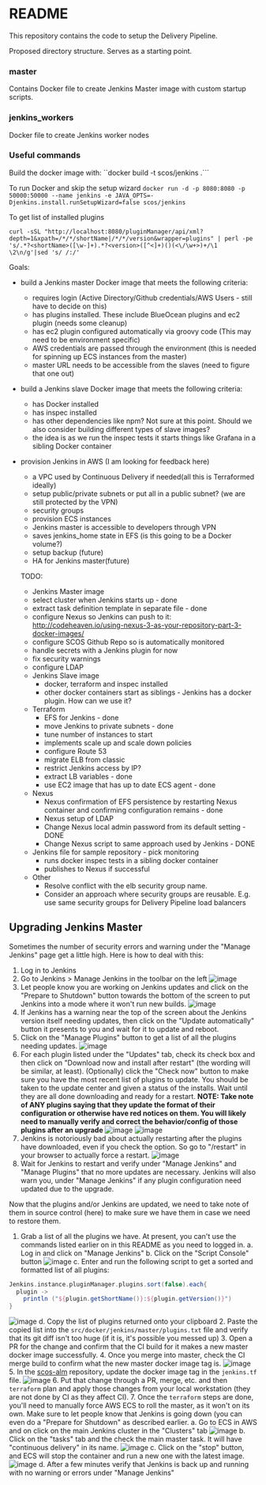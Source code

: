 # README

This repository contains the code to setup the Delivery Pipeline.

Proposed directory structure. Serves as a starting point.

### master

Contains Docker file to create Jenkins Master image with custom startup scripts.

### jenkins_workers

Docker file to create Jenkins worker nodes

### Useful commands

Build the docker image with:
``docker build -t scos/jenkins .```

To run Docker and skip the setup wizard
```docker run -d -p 8080:8080 -p 50000:50000 --name jenkins -e JAVA_OPTS=-Djenkins.install.runSetupWizard=false scos/jenkins```

To get list of installed plugins

```curl -sSL "http://localhost:8080/pluginManager/api/xml?depth=1&xpath=/*/*/shortName|/*/*/version&wrapper=plugins" | perl -pe 's/.*?<shortName>([\w-]+).*?<version>([^<]+)()(<\/\w+>)+/\1 \2\n/g'|sed 's/ /:/'```


Goals:
* build a Jenkins master Docker image that meets the following criteria:
  * requires login (Active Directory/Github credentials/AWS Users - still have to decide on this)
  * has plugins installed. These include BlueOcean plugins and ec2 plugin (needs some cleanup)
  * has ec2 plugin configured automatically via groovy code (This may need to be environment specific)
  * AWS credentials are passed through the environment (this is needed for spinning up ECS instances from the master)
  * master URL needs to be accessible from the slaves (need to figure that one out)
* build a Jenkins slave Docker image that meets the following criteria:
  * has Docker installed
  * has inspec installed
  * has other dependencies like npm? Not sure at this point. Should we also consider building different types of slave images?
  * the idea is as we run the inspec tests it starts things like Grafana in a sibling Docker container
* provision Jenkins in AWS (I am looking for feedback here)
  * a VPC used by Continuous Delivery if needed(all this is Terraformed ideally)
  * setup public/private subnets or put all in a public subnet? (we are still protected by the VPN)
  * security groups
  * provision ECS instances
  * Jenkins master is accessible to developers through VPN
  * saves jenkins_home state in EFS (is this going to be a Docker volume?)
  * setup backup (future)
  * HA for Jenkins master(future)


  TODO:
  * Jenkins Master image
   * select cluster when Jenkins starts up - done
   * extract task definition template in separate file - done
   * configure Nexus so Jenkins can push to it:  http://codeheaven.io/using-nexus-3-as-your-repository-part-3-docker-images/
   * configure SCOS Github Repo so is automatically monitored
   * handle secrets with a Jenkins plugin for now
   * fix security warnings
   * configure LDAP
  * Jenkins Slave image
    * docker, terraform and inspec installed
    * other docker containers start as siblings - Jenkins has a docker plugin. How can we use it?
  * Terraform
    * EFS for Jenkins - done
    * move Jenkins to private subnets   - done  
    * tune number of instances to start
    * implements scale up and scale down policies
    * configure Route 53
    * migrate ELB from classic
    * restrict Jenkins access by IP?
    * extract LB variables - done
    * use EC2 image that has up to date ECS agent - done
  * Nexus
    * Nexus confirmation of EFS persistence by restarting Nexus container and confirming configuration remains - done
    * Nexus setup of LDAP
    * Change Nexus local admin password from its default setting - DONE
    * Change Nexus script to same approach used by Jenkins - DONE
  * Jenkins file for sample repository - pick monitoring
    * runs docker inspec tests in a sibling docker container
    * publishes to Nexus if successful    
  * Other  
    * Resolve conflict with the elb security group name.
    * Consider an approach where security groups are reusable. E.g. use same security groups for Delivery Pipeline load balancers    


## Upgrading Jenkins Master
Sometimes the number of security errors and warning under the "Manage Jenkins" page get a little high. Here is how to deal with this:

1. Log in to Jenkins
2. Go to Jenkins > Manage Jenkins in the toolbar on the left
![image](https://user-images.githubusercontent.com/31485710/79465695-b466a000-7fc9-11ea-96fd-8c3e362ea02b.png)
3. Let people know you are working on Jenkins updates and click on the "Prepare to Shutdown" button towards the bottom of the screen to put Jenkins into a mode where it won't run new builds.
![image](https://user-images.githubusercontent.com/31485710/79466475-a402f500-7fca-11ea-8af8-0295603fcad8.png)
4. If Jenkins has a warning near the top of the screen about the Jenkins version itself needing updates, then click on the "Update automatically" button it presents to you and wait for it to update and reboot.
5. Click on the "Manage Plugins" button to get a list of all the plugins needing updates.
![image](https://user-images.githubusercontent.com/31485710/79466685-e6c4cd00-7fca-11ea-9bee-f56f063f5b64.png)
6. For each plugin listed under the "Updates" tab, check its check box and then click on "Download now and install after restart" (the wording will be similar, at least). (Optionally) click the "Check now" button to make sure you have the most recent list of plugins to update. You should be taken to the update center and given a status of the installs. Wait until they are all done downloading and ready for a restart. __NOTE: Take note of ANY plugins saying that they update the format of their configuration or otherwise have red notices on them. You will likely need to manually verify and correct the behavior/config of those plugins after an upgrade__
![image](https://user-images.githubusercontent.com/31485710/79466843-1d024c80-7fcb-11ea-8eef-64bfc41f8cc9.png)
![image](https://user-images.githubusercontent.com/31485710/79467256-97cb6780-7fcb-11ea-8cde-05bb098c6695.png)
7. Jenkins is notoriously bad about actually restarting after the plugins have downloaded, even if you check the option. So go to "<jenkins url>/restart" in your browser to actually force a restart.
![image](https://user-images.githubusercontent.com/31485710/79467523-d6612200-7fcb-11ea-8c0d-786e9497f3b4.png)
8. Wait for Jenkins to restart and verify under "Manage Jenkins" and "Manage Plugins" that no more updates are necessary. Jenkins will also warn you, under "Manage Jenkins" if any plugin configuration need updated due to the upgrade.

Now that the plugins and/or Jenkins are updated, we need to take note of them in source control (here) to make sure we have them in case we need to restore them. 
1. Grab a list of all the plugins we have. At present, you can't use the commands listed earlier on in this README as you need to logged in.
  a. Log in and click on "Manage Jenkins"
  b. Click on the "Script Console" button
  ![image](https://user-images.githubusercontent.com/31485710/79471820-12e34c80-7fd1-11ea-8ed5-327d891a0e39.png)
  c. Enter and run the following script to get a sorted and formatted list of all plugins:
  ```groovy
  Jenkins.instance.pluginManager.plugins.sort(false).each{
    plugin -> 
      println ("${plugin.getShortName()}:${plugin.getVersion()}")
  }
  ```
  ![image](https://user-images.githubusercontent.com/31485710/79472035-58a01500-7fd1-11ea-857d-3826dc91c4c2.png)
  d. Copy the list of plugins returned onto your clipboard
2. Paste the copied list into the `src/docker/jenkins/master/plugins.txt` file and verify that its git diff isn't too huge (if it is, it's possible you messed up)
3. Open a PR for the change and confirm that the CI build for it makes a new master docker image successfully.
4. Once you merge into master, check the CI merge build to confirm what the new master docker image tag is.
![image](https://user-images.githubusercontent.com/31485710/79472538-f5fb4900-7fd1-11ea-968c-55dda16cb44b.png)
5. In the [scos-alm](https://github.com/SmartColumbusOS/scos-alm) repository, update the docker image tag in the `jenkins.tf` file.
![image](https://user-images.githubusercontent.com/31485710/79472750-3955b780-7fd2-11ea-86e2-e576968befcd.png)
6. Put that change through a PR, merge, etc. and then `terraform` plan and apply those changes from your local workstation (they are not done by CI as they affect CI).
7. Once the `terraform` steps are done, you'll need to manually force AWS ECS to roll the master, as it won't on its own. Make sure to let people know that Jenkins is going down (you can even do a "Prepare for Shutdown" as described earlier.
  a. Go to ECS in AWS and on click on the main Jenkins cluster in the "Clusters" tab
  ![image](https://user-images.githubusercontent.com/31485710/79473153-be40d100-7fd2-11ea-8aa3-39d1ca403a27.png)
  b. Click on the "tasks" tab and the check the main master task. It will have "continuous delivery" in its name.
  ![image](https://user-images.githubusercontent.com/31485710/79473412-18da2d00-7fd3-11ea-967d-d7dc2f9fea97.png)
  c. Click on the "stop" button, and ECS will stop the container and run a new one with the latest image.
  ![image](https://user-images.githubusercontent.com/31485710/79473519-3c04dc80-7fd3-11ea-9e0d-b444356bf07c.png)
  d. After a few minutes verify that Jenkins is back up and running with no warning or errors under "Manage Jenkins"
